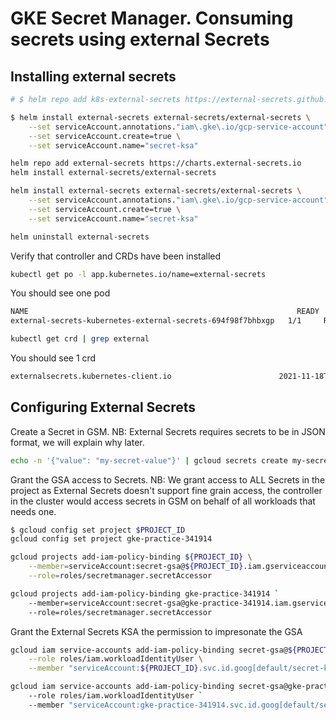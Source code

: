 # GKE Secret Manager. Consuming secrets using external Secrets

## Installing external secrets

```bash
# $ helm repo add k8s-external-secrets https://external-secrets.github.io/kubernetes-external-secrets/

$ helm install external-secrets external-secrets/external-secrets \
    --set serviceAccount.annotations."iam\.gke\.io/gcp-service-account"='secret-gsa@'"${PROJECT_ID}"'.iam.gserviceaccount.com' \
    --set serviceAccount.create=true \
    --set serviceAccount.name="secret-ksa"

helm repo add external-secrets https://charts.external-secrets.io
helm install external-secrets/external-secrets

helm install external-secrets external-secrets/external-secrets \
    --set serviceAccount.annotations."iam\.gke\.io/gcp-service-account"='secret-gsa@gke-practice-341914.iam.gserviceaccount.com' \
    --set serviceAccount.create=true \
    --set serviceAccount.name="secret-ksa"

helm uninstall external-secrets
```

Verify that controller and CRDs have been installed

```bash
kubectl get po -l app.kubernetes.io/name=external-secrets
```

You should see one pod

```bash
NAME                                                            READY   STATUS    RESTARTS   AGE
external-secrets-kubernetes-external-secrets-694f98f7bhbxgp   1/1     Running       0          20m
```

```bash
kubectl get crd | grep external
```

You should see 1 crd

```bash
externalsecrets.kubernetes-client.io                        2021-11-18T10:53:05Z
```

## Configuring External Secrets

Create a Secret in GSM. NB: External Secrets requires secrets to be in JSON format, we will explain why later.

```bash
echo -n '{"value": "my-secret-value"}' | gcloud secrets create my-secret --replication-policy="automatic" --data-file=-
```

Grant the GSA access to Secrets. NB: We grant access to ALL Secrets in the project as External Secrets doesn't support fine grain access, the controller in the cluster would access secrets in GSM on behalf of all workloads that needs one.

```bash
$ gcloud config set project $PROJECT_ID
gcloud config set project gke-practice-341914

gcloud projects add-iam-policy-binding ${PROJECT_ID} \
    --member=serviceAccount:secret-gsa@${PROJECT_ID}.iam.gserviceaccount.com \
    --role=roles/secretmanager.secretAccessor

gcloud projects add-iam-policy-binding gke-practice-341914 `
    --member=serviceAccount:secret-gsa@gke-practice-341914.iam.gserviceaccount.com `
    --role=roles/secretmanager.secretAccessor
```

Grant the External Secrets KSA the permission to impresonate the GSA

```bash
gcloud iam service-accounts add-iam-policy-binding secret-gsa@${PROJECT_ID}.iam.gserviceaccount.com \
    --role roles/iam.workloadIdentityUser \
    --member "serviceAccount:${PROJECT_ID}.svc.id.goog[default/secret-ksa]"

gcloud iam service-accounts add-iam-policy-binding secret-gsa@gke-practice-341914.iam.gserviceaccount.com `
    --role roles/iam.workloadIdentityUser `
    --member "serviceAccount:gke-practice-341914.svc.id.goog[default/secret-ksa]"
```
